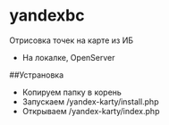 # yandexbc
Отрисовка точек на карте из ИБ

- На локалке, OpenServer

##Устрановка
- Копируем папку в корень
- Запускаем /yandex-karty/install.php
- Открываем /yandex-karty/index.php


